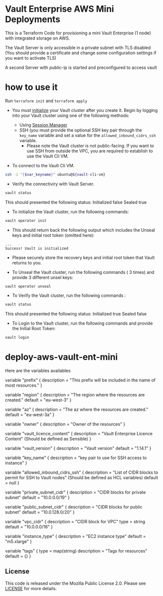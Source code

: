 # Vault Enterprise AWS Mini Deployments
This is a Terraform Code for provisioning a mini Vault Enterprise (1 node) with integrated storage on AWS. 

The Vault Server is only accessible in a private subnet with  TLS disabled
(You should provide a certificate  and change some configuration settings if you want to activate TLS)

A second Server with public-ip is started and preconfigured to access vault

# how to use it
 Run `terraform init` and `terraform apply`

  - You must
    [initialize](https://www.vaultproject.io/docs/commands/operator/init#operator-init)
    your Vault cluster after you create it. Begin by logging into your Vault
    cluster using one of the following methods:
      - Using [Session
        Manager](https://docs.aws.amazon.com/AWSEC2/latest/UserGuide/session-manager.html)
      - SSH (you must provide the optional SSH key pair through the `key_name`
        variable and set a value for the `allowed_inbound_cidrs_ssh` variable.
          - Please note the Vault cluster is not public-facing. If you want to
            use SSH from outside the VPC, you are required to establish to use the Vault Cli VM.
  
  - To connect to the Vault Cli VM.
```bash
ssh -i "{$var_keyname}" ubuntu@${vault-cli-vm}
```

 - Verify the connectiviry with Vault Server.
```bash
vault status

```
   This should presented the following status:
   Initialized        false
   Sealed             true

 - To initialize the Vault cluster, run the following commands:

```bash
vault operator init
```

  - This should return back the following output which includes the Unseal
    keys and initial root token (omitted here):

```
...
Success! Vault is initialized
```

  - Please securely store the recovery keys and initial root token that Vault
    returns to you.

 - To Unseal the Vault cluster, run the following commands ( 3 times) and provide 3 different unsel keys:

```bash
vault operator unseal
```
- To Verify the Vault cluster, run the following commands :

```bash
vault status
```
   This should presented the following status:
   Initialized        true
   Sealed             false

- To Login to the Vault cluster, run the following commands and provide the Initial Root Token:

```bash
vault login
```

# deploy-aws-vault-ent-mini
Here are the variables availables

variable "prefix" {
  description = "This prefix will be included in the name of most resources."
}

variable "region" {
  description = "The region where the resources are created."
  default     = "eu-west-3"
}

variable "az" {
  description = "The az where the resources are created."
  default     = "eu-west-3a"
}

variable "owner" {
  description = "Owner of the resources"
}

variable "vault_licence_content" {
  description = "Vault Enterprise Licence Content" (Should be defined as Sensible)
}

variable "vault_version" {
  description = "Vault version"
  default     = "1.14.1"
}

variable "key_name" {
  description = "key pair to use for SSH access to instance"
}

variable "allowed_inbound_cidrs_ssh" {
  description = "List of CIDR blocks to permit for SSH to Vault nodes" (Should be defined as HCL variables)
  default = null
}

variable "private_subnet_cidr" {
  description = "CIDR blocks for private subnet"
  default = "10.0.0.0/19"
}

variable "public_subnet_cidr" {
  description = "CIDR blocks for public subnet"
  default = "10.0.128.0/20"
}

variable "vpc_cidr" {
  description = "CIDR block for VPC"
  type        = string
  default     = "10.0.0.0/16"
}

variable "instance_type" {
  description = "EC2 instance type"
  default = "m5.xlarge"
}

variable "tags" {
  type        = map(string)
  description = "Tags for resources"
  default     = {}
}

## License

This code is released under the Mozilla Public License 2.0. Please see
[LICENSE](https://github.com/hashicorp/terraform-aws-vault-ent-starter/blob/main/LICENSE)
for more details.
